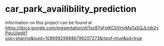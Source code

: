 # car_park_availibility_prediction
Information on this project can be found at 
https://docs.google.com/presentation/d/1qz87gFpiKCIiVHoMaTaSQJLhib2yPduU/edit?usp=sharing&ouid=108699298886796207273&rtpof=true&sd=true
